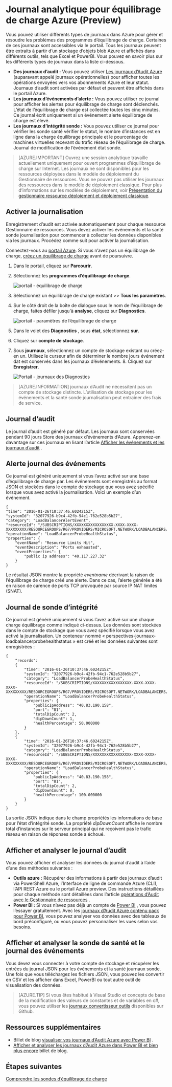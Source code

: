 <properties
   pageTitle="Surveiller les opérations, les événements et compteurs pour équilibrage de charge | Microsoft Azure"
   description="Apprenez à activer les événements d’alerte et sonde d’enregistrement de l’état d’intégrité d’équilibrage de charge Azure"
   services="load-balancer"
   documentationCenter="na"
   authors="sdwheeler"
   manager="carmonm"
   editor="tysonn"
   tags="azure-resource-manager"
/>
<tags
   ms.service="load-balancer"
   ms.devlang="na"
   ms.topic="article"
   ms.tgt_pltfrm="na"
   ms.workload="infrastructure-services"
   ms.date="10/24/2016"
   ms.author="sewhee" />

# <a name="log-analytics-for-azure-load-balancer-preview"></a>Journal analytique pour équilibrage de charge Azure (Preview)

Vous pouvez utiliser différents types de journaux dans Azure pour gérer et résoudre les problèmes des programmes d’équilibrage de charge. Certaines de ces journaux sont accessibles via le portail. Tous les journaux peuvent être extraits à partir d’un stockage d’objets blob Azure et affichés dans différents outils, tels que Excel et PowerBI. Vous pouvez en savoir plus sur les différents types de journaux dans la liste ci-dessous.

- **Des journaux d’audit :** Vous pouvez utiliser [Les journaux d’Audit Azure](../../articles/monitoring-and-diagnostics/insights-debugging-with-events.md) (auparavant appelé journaux opérationnelles) pour afficher toutes les opérations envoyées vers vos abonnements Azure et leur statut. Journaux d’audit sont activées par défaut et peuvent être affichés dans le portail Azure.
- **Les journaux d’événements d’alerte :** Vous pouvez utiliser ce journal pour afficher les alertes pour équilibrage de charge sont déclenchés. L’état de l’équilibrage de charge est collectée toutes les cinq minutes. Ce journal écrit uniquement si un événement alerte équilibrage de charge est élevé.
- **Les journaux d’intégrité sonde :** Vous pouvez utiliser ce journal pour vérifier les sonde santé vérifier le statut, le nombre d’instances est en ligne dans la charge équilibrage principale et le pourcentage de machines virtuelles recevant du trafic réseau de l’équilibrage de charge. Journal de modification de l’événement état sonde.

>[AZURE.IMPORTANT] Ouvrez une session analytique travaille actuellement uniquement pour ouvert programmes d’équilibrage de charge sur Internet. Les journaux ne sont disponibles pour les ressources déployées dans le modèle de déploiement du Gestionnaire de ressources. Vous ne pouvez pas utiliser les journaux des ressources dans le modèle de déploiement classique. Pour plus d’informations sur les modèles de déploiement, voir [Présentation du gestionnaire ressource déploiement et déploiement classique](../../articles/resource-manager-deployment-model.md).

## <a name="enable-logging"></a>Activer la journalisation

Enregistrement d’audit est activée automatiquement pour chaque ressource Gestionnaire de ressources. Vous devez activer les événements et la santé sonde journalisation pour commencer à collecter les données disponibles via les journaux. Procédez comme suit pour activer la journalisation.

Connectez-vous au [portail Azure](http://portal.azure.com). Si vous n’avez pas un équilibrage de charge, [créez un équilibrage de charge](load-balancer-get-started-internet-arm-ps.md) avant de poursuivre.

1. Dans le portail, cliquez sur **Parcourir**.
2. Sélectionnez les **programmes d’équilibrage de charge**.

    ![portail - équilibrage de charge](./media/load-balancer-monitor-log/load-balancer-browse.png)

3. Sélectionnez un équilibrage de charge existant >> **Tous les paramètres**.
4. Sur le côté droit de la boîte de dialogue sous le nom de l’équilibrage de charge, faites défiler jusqu'à **analyse**, cliquez sur **Diagnostics**.

    ![portail - paramètres de l’équilibrage de charge](./media/load-balancer-monitor-log/load-balancer-settings.png)

5. Dans le volet des **Diagnostics** , sous **état**, sélectionnez **sur**.
6. Cliquez sur **compte de stockage**.
7. Sous **journaux**, sélectionnez un compte de stockage existant ou créez-en un. Utilisez le curseur afin de déterminer le nombre jours événement dat est conservés dans les journaux d’événements. 8. Cliquez sur **Enregistrer**.

    ![Portail - journaux des Diagnostics](./media/load-balancer-monitor-log/load-balancer-diagnostics.png)

>[AZURE.INFORMATION] journaux d’Audit ne nécessitent pas un compte de stockage distincte. L’utilisation de stockage pour les événements et la santé sonde journalisation peut entraîner des frais de service.

## <a name="audit-log"></a>Journal d’audit

Le journal d’audit est généré par défaut. Les journaux sont conservées pendant 90 jours Store des journaux d’événements d’Azure. Apprenez-en davantage sur ces journaux en lisant l’article [Afficher les événements et les journaux d’audit](../../articles/monitoring-and-diagnostics/insights-debugging-with-events.md) .

## <a name="alert-event-log"></a>Alerte journal des événements

Ce journal est généré uniquement si vous l’avez activé sur une base d’équilibrage de charge par. Les événements sont enregistrés au format JSON et stockées dans le compte de stockage que vous avez spécifié lorsque vous avez activé la journalisation. Voici un exemple d’un événement.

    {
    "time": "2016-01-26T10:37:46.6024215Z",
    "systemId": "32077926-b9c4-42fb-94c1-762e528b5b27",
    "category": "LoadBalancerAlertEvent",
    "resourceId": "/SUBSCRIPTIONS/XXXXXXXXXXXXXXXXX-XXXX-XXXX-XXXXXXXXX/RESOURCEGROUPS/RG7/PROVIDERS/MICROSOFT.NETWORK/LOADBALANCERS/WWEBLB",
    "operationName": "LoadBalancerProbeHealthStatus",
    "properties": {
        "eventName": "Resource Limits Hit",
        "eventDescription": "Ports exhausted",
        "eventProperties": {
            "public ip address": "40.117.227.32"
        }
    }

Le résultat JSON montre la propriété *eventname* décrivant la raison de l’équilibrage de charge créé une alerte. Dans ce cas, l’alerte générée a été en raison de carence de ports TCP provoquée par source IP NAT limites (SNAT).

## <a name="health-probe-log"></a>Journal de sonde d’intégrité

Ce journal est généré uniquement si vous l’avez activé sur une chaque charge équilibrage comme indiqué ci-dessus. Les données sont stockées dans le compte de stockage que vous avez spécifié lorsque vous avez activé la journalisation. Un conteneur nommé « perspectives-journaux-loadbalancerprobehealthstatus » est créé et les données suivantes sont enregistrées :

    {
        "records":
        {
            "time": "2016-01-26T10:37:46.6024215Z",
            "systemId": "32077926-b9c4-42fb-94c1-762e528b5b27",
            "category": "LoadBalancerProbeHealthStatus",
            "resourceId": "/SUBSCRIPTIONS/XXXXXXXXXXXXXXXXX-XXXX-XXXX-XXXX-XXXXXXXXX/RESOURCEGROUPS/RG7/PROVIDERS/MICROSOFT.NETWORK/LOADBALANCERS/WWEBLB",
            "operationName": "LoadBalancerProbeHealthStatus",
            "properties": {
                "publicIpAddress": "40.83.190.158",
                "port": "81",
                "totalDipCount": 2,
                "dipDownCount": 1,
                "healthPercentage": 50.000000
            }
        },
        {
            "time": "2016-01-26T10:37:46.6024215Z",
            "systemId": "32077926-b9c4-42fb-94c1-762e528b5b27",
            "category": "LoadBalancerProbeHealthStatus",
            "resourceId": "/SUBSCRIPTIONS/XXXXXXXXXXXXXXXXX-XXXX-XXXX-XXXX-XXXXXXXXX/RESOURCEGROUPS/RG7/PROVIDERS/MICROSOFT.NETWORK/LOADBALANCERS/WWEBLB",
            "operationName": "LoadBalancerProbeHealthStatus",
            "properties": {
                "publicIpAddress": "40.83.190.158",
                "port": "81",
                "totalDipCount": 2,
                "dipDownCount": 0,
                "healthPercentage": 100.000000
            }
        }
    }

La sortie JSON indique dans le champ propriétés les informations de base pour l’état d’intégrité sonde. La propriété *dipDownCount* affiche le nombre total d’instances sur le serveur principal qui ne reçoivent pas le trafic réseau en raison de réponses sonde a échoué.

## <a name="view-and-analyze-the-audit-log"></a>Afficher et analyser le journal d’audit

Vous pouvez afficher et analyser les données du journal d’audit à l’aide d’une des méthodes suivantes :

- **Outils azure :** Récupérer des informations à partir des journaux d’audit via PowerShell Azure, l’Interface de ligne de commande Azure (CLI), l’API REST Azure ou le portail Azure preview. Des instructions détaillées pour chaque méthode sont détaillées dans l’article [opérations d’Audit avec le Gestionnaire de ressources](../../articles/resource-group-audit.md) .
- **Power BI :** Si vous n’avez pas déjà un compte de [Power BI](https://powerbi.microsoft.com/pricing) , vous pouvez l’essayer gratuitement. Avec les [journaux d’Audit Azure contenu pack pour Power BI](https://powerbi.microsoft.com/documentation/powerbi-content-pack-azure-audit-logs), vous pouvez analyser vos données avec des tableaux de bord préconfiguré, ou vous pouvez personnaliser les vues selon vos besoins.

## <a name="view-and-analyze-the-health-probe-and-event-log"></a>Afficher et analyser la sonde de santé et le journal des événements

Vous devez vous connecter à votre compte de stockage et récupérer les entrées du journal JSON pour les événements et la santé journaux sonde. Une fois que vous téléchargez les fichiers JSON, vous pouvez les convertir en CSV et les afficher dans Excel, PowerBI ou tout autre outil de visualisation des données.

>[AZURE.TIP] Si vous êtes habitué à Visual Studio et concepts de base de la modification des valeurs de constantes et de variables en c#, vous pouvez utiliser les [journaux convertisseur outils](https://github.com/Azure-Samples/networking-dotnet-log-converter) disponibles sur Github.

## <a name="additional-resources"></a>Ressources supplémentaires

- Billet de blog [visualiser vos journaux d’Audit Azure avec Power BI](http://blogs.msdn.com/b/powerbi/archive/2015/09/30/monitor-azure-audit-logs-with-power-bi.aspx) .
- [Afficher et analyser les journaux d’Audit Azure dans Power BI et bien plus encore](https://azure.microsoft.com/blog/analyze-azure-audit-logs-in-powerbi-more/) billet de blog.

## <a name="next-steps"></a>Étapes suivantes

[Comprendre les sondes d’équilibrage de charge](load-balancer-custom-probe-overview.md)
